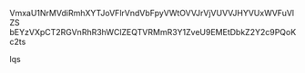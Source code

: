 VmxaU1NrMVdiRmhXYTJoVFlrVndVbFpyVWtOVVJrVjVUVVJHYVUxWVFuVlZS
bEYzVXpCT2RGVnRhR3hWClZEQTVRMmR3Y1ZveU9EMEtDbkZ2Y2c9PQoKc2ts

lqs